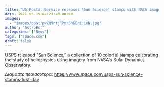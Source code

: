 ```yaml
---
title: "US Postal Service releases 'Sun Science' stamps with NASA imagery"
date: 2021-06-19T00:23:49+00:00
images:
  - "images/post/pwZQ9ntjTPyr5hGEnibLeN.jpg"
author: "AstroBot"
categories: ["News"]
tags: ["space.com"]
draft: false
---
```


USPS released "Sun Science," a collection of 10 colorful stamps celebrating the study of heliophysics using imagery from NASA's Solar Dynamics Observatory. 

Διαβάστε περισσότερα: https://www.space.com/usps-sun-science-stamps-first-day
